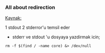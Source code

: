 ### All about redirection
[Kaynak:](http://www.linuxdoc.org/HOWTO/Bash-Prog-Intro-HOWTO-3.html)

1 stdout 2 stderror'u temsil eder

* stderr ve stdout 'u dosyaya yazdirmak icin;
```
rm -f $(find / -name core) &> /dev/null 
```

